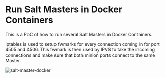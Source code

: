 # Run Salt Masters in Docker Containers 

This is a PoC of how to run several Salt Masters in Docker Containers.

iptables is used to setup fwmarks for every connection coming in for port 4505 and 4506. This fwmark is then used by IPVS to take the incoming connections and make sure that both minion ports connect to the same Master.

![salt-master-docker](https://user-images.githubusercontent.com/14880565/129295233-c5afadb8-363e-45a5-82c4-98a60d05a22f.png)

